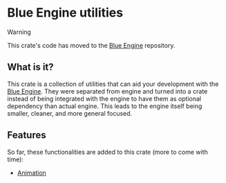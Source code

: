 # Blue Engine utilities

> [!WARNING]
> This crate's code has moved to the [Blue Engine](https://github.com/AryanpurTech/BlueEngine) repository.

## What is it?

This crate is a collection of utilities that can aid your development with the [Blue Engine](https://github.com/AryanpurTech/BlueEngine). They were separated from engine and turned into a crate instead of being integrated with the engine to have them as optional dependency than actual engine. This leads to the engine itself being smaller, cleaner, and more general focused.

## Features

So far, these functionalities are added to this crate (more to come with time):

* [Animation](https://github.com/AryanpurTech/BlueEngineUtilities/blob/master/examples/animation.rs)
